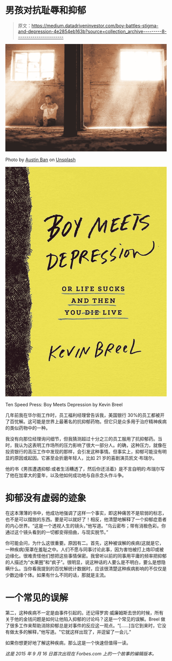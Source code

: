 # 男孩对抗耻辱和抑郁

> 原文：<https://medium.datadriveninvestor.com/boy-battles-stigma-and-depression-4e2854eb163b?source=collection_archive---------8----------------------->

![](img/aa17727b3cc9afee49439b1bdd160e22.png)

Photo by [Austin Ban](https://unsplash.com/@austinban?utm_source=medium&utm_medium=referral) on [Unsplash](https://unsplash.com?utm_source=medium&utm_medium=referral)

![](img/05a0f0b24128e73922ab532c055880bb.png)

Ten Speed Press: Boy Meets Depression by Kevin Breel

几年前我在华尔街工作时，员工福利经理曾告诉我，美国银行 30%的员工都被开了百忧解。这可能是世界上最著名的抗抑郁药物。但它只是众多用于治疗精神疾病的类似药物中的一种。

我没有向那位经理询问细节，但我猜测超过十分之三的员工服用了抗抑郁药。当时，我认为这表明工作场所的压力影响了很大一部分人。的确，这种压力，就像在投资银行的高压工作中发现的那样，会引发这种事情。但事实上，抑郁可能没有明显的原因或起因。它甚至会折磨年轻人，比如 21 岁的喜剧演员凯文·布瑞尔。

他的书《男孩遭遇抑郁:或者生活糟透了，然后你还活着》是不言自明的:布瑞尔写了他在加拿大的童年，以及他如何成功地与自杀念头作斗争。

# 抑郁没有虚弱的迹象

在这本薄薄的书中，他成功地强调了这样一个事实，即这种痛苦不是软弱的标志，也不是可以摆脱的东西。要是可以就好了！相反，他清楚地解释了一个抑郁症患者的内心世界。“这是一个透视人生的镜头，”他写道。“乌云密布；带有消极色彩。你通过这个镜头看到的一切都变得扭曲，与现实脱节。”

你可能会问，为什么这很重要。原因有二。首先，这种被误解的疾病(这就是它，一种疾病)笼罩在羞耻之中。人们不愿与同事讨论此事，因为害怕被打上烙印或被边缘化。很难责怪他们想把这些事情保密。我曾听以前的同事用平庸的频率把抑郁的人描述为“水果圈”和“疯子”。很明显，说这种话的人要么是不明白，要么是想隐瞒什么。当你看我提到的百忧解统计数据时，应该很清楚这种疾病影响的不仅仅是少数边缘个体。如果有什么不同的话，那就是主流。

# 一个常见的误解

第二，这种疾病不一定是由事件引起的。还记得罗宾·威廉姆斯去世的时候，所有关于他的金钱问题是如何让他陷入抑郁的讨论吗？这是一个常见的误解。Breel 做了很多工作来帮助消除抑郁总是对事件的反应这一观点。“[……]当它到来时，它没有做太多的解释，”他写道。"它就这样出现了，并逗留了一会儿."

如果你想更好地了解这种疾病，那么这是一个快速但值得一读。

*这是 2015 年 9 月 16 日首次出现在 Forbes.com 上的一个故事的编辑版本。*